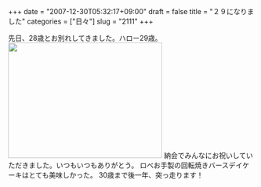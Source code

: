 +++
date = "2007-12-30T05:32:17+09:00"
draft = false
title = "２９になりました"
categories = ["日々"]
slug = "2111"
+++

先日、28歳とお別れしてきました。ハロー29歳。
<img src="http://ieiriblog.img.jugem.jp/20071230_403763.jpg" width="314" height="235" alt="" class="pict" />
納会でみんなにお祝いしていただきました。いつもいつもありがとう。
ロベお手製の回転焼きバースデイケーキはとても美味しかった。
30歳まで後一年、突っ走ります！
